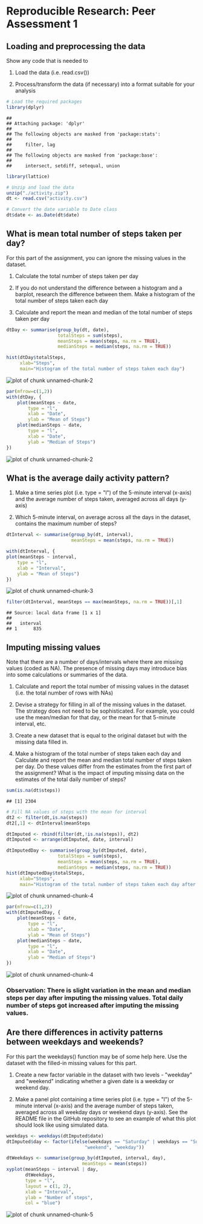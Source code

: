 # Reproducible Research: Peer Assessment 1

## Loading and preprocessing the data

Show any code that is needed to

1. Load the data (i.e. read.csv())

2. Process/transform the data (if necessary) into a format suitable for your analysis


```r
# Load the required packages
library(dplyr)
```

```
## 
## Attaching package: 'dplyr'
## 
## The following objects are masked from 'package:stats':
## 
##     filter, lag
## 
## The following objects are masked from 'package:base':
## 
##     intersect, setdiff, setequal, union
```

```r
library(lattice)

# Unzip and load the data
unzip("./activity.zip")
dt <- read.csv("activity.csv")

# Convert the date variable to Date class
dt$date <- as.Date(dt$date)
```

## What is mean total number of steps taken per day?

For this part of the assignment, you can ignore the missing values in the dataset.

1. Calculate the total number of steps taken per day

2. If you do not understand the difference between a histogram and a barplot, research the difference between them. Make a histogram of the total number of steps taken each day

3. Calculate and report the mean and median of the total number of steps taken per day


```r
dtDay <- summarise(group_by(dt, date),
                   totalSteps = sum(steps),
                   meanSteps = mean(steps, na.rm = TRUE),
                   medianSteps = median(steps, na.rm = TRUE))

hist(dtDay$totalSteps, 
     xlab="Steps",
     main="Histogram of the total number of steps taken each day")
```

![plot of chunk unnamed-chunk-2](figure/unnamed-chunk-2-1.png) 

```r
par(mfrow=c(1,2))
with(dtDay, { 
    plot(meanSteps ~ date,
        type = "l",
        xlab = "Date",
        ylab = "Mean of Steps")
    plot(medianSteps ~ date,
        type = "l",  
        xlab = "Date",
        ylab = "Median of Steps")
})
```

![plot of chunk unnamed-chunk-2](figure/unnamed-chunk-2-2.png) 

## What is the average daily activity pattern?

1. Make a time series plot (i.e. type = "l") of the 5-minute interval (x-axis) and the average number of steps taken, averaged across all days (y-axis)

2. Which 5-minute interval, on average across all the days in the dataset, contains the maximum number of steps?


```r
dtInterval <- summarise(group_by(dt, interval),
                        meanSteps = mean(steps, na.rm = TRUE))

with(dtInterval, {
plot(meanSteps ~ interval,
    type = "l",  
    xlab = "Interval",
    ylab = "Mean of Steps")
})
```

![plot of chunk unnamed-chunk-3](figure/unnamed-chunk-3-1.png) 

```r
filter(dtInterval, meanSteps == max(meanSteps, na.rm = TRUE))[,1]
```

```
## Source: local data frame [1 x 1]
## 
##   interval
## 1      835
```

## Imputing missing values

Note that there are a number of days/intervals where there are missing values (coded as NA). The presence of missing days may introduce bias into some calculations or summaries of the data.

1. Calculate and report the total number of missing values in the dataset (i.e. the total number of rows with NAs)

2. Devise a strategy for filling in all of the missing values in the dataset. The strategy does not need to be sophisticated. For example, you could use the mean/median for that day, or the mean for that 5-minute interval, etc.

3. Create a new dataset that is equal to the original dataset but with the missing data filled in.

4. Make a histogram of the total number of steps taken each day and Calculate and report the mean and median total number of steps taken per day. Do these values differ from the estimates from the first part of the assignment? What is the impact of imputing missing data on the estimates of the total daily number of steps?


```r
sum(is.na(dt$steps))
```

```
## [1] 2304
```

```r
# Fill NA values of steps with the mean for interval
dt2 <- filter(dt,is.na(steps))
dt2[,1] <- dtInterval$meanSteps

dtImputed <- rbind(filter(dt,!is.na(steps)), dt2)
dtImputed <- arrange(dtImputed, date, interval)

dtImputedDay <- summarise(group_by(dtImputed, date),
                   totalSteps = sum(steps),
                   meanSteps = mean(steps, na.rm = TRUE),
                   medianSteps = median(steps, na.rm = TRUE))
hist(dtImputedDay$totalSteps, 
     xlab="Steps",
     main="Histogram of the total number of steps taken each day after imputing")
```

![plot of chunk unnamed-chunk-4](figure/unnamed-chunk-4-1.png) 

```r
par(mfrow=c(1,2))
with(dtImputedDay, { 
    plot(meanSteps ~ date,
        type = "l",
        xlab = "Date",
        ylab = "Mean of Steps")
    plot(medianSteps ~ date,
        type = "l",  
        xlab = "Date",
        ylab = "Median of Steps")
})
```

![plot of chunk unnamed-chunk-4](figure/unnamed-chunk-4-2.png) 

### Observation: There is slight variation in the mean and median steps per day after imputing the missing values. Total daily number of steps got increased after imputing the missing values.

## Are there differences in activity patterns between weekdays and weekends?

For this part the weekdays() function may be of some help here. Use the dataset with the filled-in missing values for this part.

1. Create a new factor variable in the dataset with two levels - "weekday" and "weekend" indicating whether a given date is a weekday or weekend day.

2. Make a panel plot containing a time series plot (i.e. type = "l") of the 5-minute interval (x-axis) and the average number of steps taken, averaged across all weekday days or weekend days (y-axis). See the README file in the GitHub repository to see an example of what this plot should look like using simulated data.


```r
weekdays <- weekdays(dtImputed$date)
dtImputed$day <- factor(ifelse(weekdays == "Saturday" | weekdays == "Sunday", 
                             "weekend", "weekday"))

dtWeekdays <- summarise(group_by(dtImputed, interval, day),
                            meanSteps = mean(steps))
xyplot(meanSteps ~ interval | day,
       dtWeekdays,
       type = "l",
       layout = c(1, 2),
       xlab = "Interval",
       ylab = "Number of steps",
       col = "blue")
```

![plot of chunk unnamed-chunk-5](figure/unnamed-chunk-5-1.png) 
